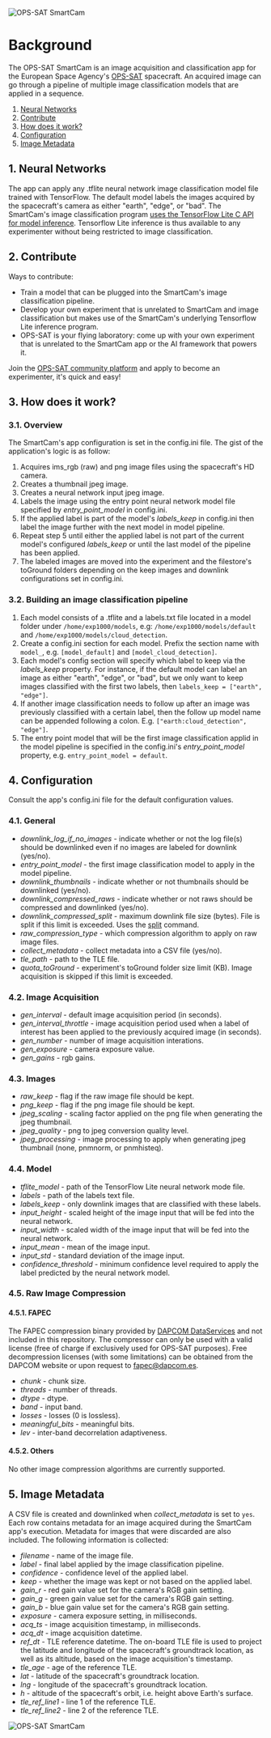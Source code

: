 ![OPS-SAT SmartCam](https://raw.githubusercontent.com/georgeslabreche/opssat-smartcam/main/docs/ops-sat_smartcam_logo_transparentbg.png?raw=true)

# Background
The OPS-SAT SmartCam is an image acquisition and classification app for the European Space Agency's [OPS-SAT](https://www.esa.int/Enabling_Support/Operations/OPS-SAT_your_flying_laboratory) spacecraft. An acquired image can go through a pipeline of multiple image classification models that are applied in a sequence.

1. [Neural Networks](https://github.com/georgeslabreche/opssat-smartcam#neural-networks)
2. [Contribute](https://github.com/georgeslabreche/opssat-smartcam#contribute)
3. [How does it work?](https://github.com/georgeslabreche/opssat-smartcam#how-does-it-work)
4. [Configuration](https://github.com/georgeslabreche/opssat-smartcam#configuration)
5. [Image Metadata](https://github.com/georgeslabreche/opssat-smartcam#image-metadata)

## 1. Neural Networks
The app can apply any .tflite neural network image classification model file trained with TensorFlow. The default model labels the images acquired by the spacecraft's camera as either "earth", "edge", or "bad". The SmartCam's image classification program [uses the TensorFlow Lite C API for model inference](https://github.com/georgeslabreche/tensorflow-opssat-smartcam). Tensorflow Lite inference is thus available to any experimenter without being restricted to image classification. 

## 2. Contribute
Ways to contribute:
- Train a model that can be plugged into the SmartCam's image classification pipeline.
- Develop your own experiment that is unrelated to SmartCam and image classification but makes use of the SmartCam's underlying Tensorflow Lite inference program.
- OPS-SAT is your flying laboratory: come up with your own experiment that is unrelated to the SmartCam app or the AI framework that powers it.

Join the [OPS-SAT community platform](https://opssat1.esoc.esa.int/) and apply to become an experimenter, it's quick and easy! 
## 3. How does it work?
### 3.1. Overview
The SmartCam's app configuration is set in the config.ini file. The gist of the application's logic is as follow:

1. Acquires ims_rgb (raw) and png image files using the spacecraft's HD camera.
2. Creates a thumbnail jpeg image.
3. Creates a neural network input jpeg image.
4. Labels the image using the entry point neural network model file specified by *entry_point_model* in config.ini.
5. If the applied label is part of the model's *labels_keep* in config.ini then label the image further with the next model in model pipeline.
6. Repeat step 5 until either the applied label is not part of the current model's configured *labels_keep* or until the last model of the pipeline has been applied.
7. The labeled images are moved into the experiment and the filestore's toGround folders depending on the keep images and downlink configurations set in config.ini.

### 3.2. Building an image classification pipeline
1. Each model consists of a .tflite and a labels.txt file located in a model folder under `/home/exp1000/models`, e.g: `/home/exp1000/models/default` and `/home/exp1000/models/cloud_detection`.
2. Create a config.ini section for each model. Prefix the section name with `model_`, e.g. `[model_default]` and `[model_cloud_detection]`.
3. Each model's config section will specify which label to keep via the *labels_keep* property. For instance, if the default model can label an image as either "earth", "edge", or "bad", but we only want to keep images classified with the first two labels, then `labels_keep = ["earth", "edge"]`.
4. If another image classification needs to follow up after an image was previously classified with a certain label, then the follow up model name can be appended following a colon. E.g. `["earth:cloud_detection", "edge"]`.
5. The entry point model that will be the first image classification applid in the model pipeline is specified in the config.ini's *entry_point_model* property, e.g. `entry_point_model = default`. 

## 4. Configuration
Consult the app's config.ini file for the default configuration values.

### 4.1. General
- *downlink_log_if_no_images* - indicate whether or not the log file(s) should be downlinked even if no images are labeled for downlink (yes/no).
- *entry_point_model* - the first image classification model to apply in the model pipeline.
- *downlink_thumbnails* - indicate whether or not thumbnails should be downlinked (yes/no).
- *downlink_compressed_raws* - indicate whether or not raws should be compressed and downlinked (yes/no).
- *downlink_compressed_split* - maximum downlink file size (bytes). File is split if this limit is exceeded. Uses the [split](https://man7.org/linux/man-pages/man1/split.1.html) command.
- *raw_compression_type* - which compression algorithm to apply on raw image files.
- *collect_metadata* - collect metadata into a CSV file (yes/no).
- *tle_path* - path to the TLE file.
- *quota_toGround* - experiment's toGround folder size limit (KB). Image acquisition is skipped if this limit is exceeded.

### 4.2. Image Acquisition
- *gen_interval* - default image acquisition period (in seconds).
- *gen_interval_throttle* - image acquisition period used when a label of interest has been applied to the previously acquired image (in seconds).
- *gen_number* - number of image acquisition interations.
- *gen_exposure* - camera exposure value.
- *gen_gains* - rgb gains.

### 4.3. Images
- *raw_keep* - flag if the raw image file should be kept.
- *png_keep* - flag if the png image file should be kept.
- *jpeg_scaling* - scaling factor applied on the png file when generating the jpeg thumbnail.
- *jpeg_quality* - png to jpeg conversion quality level.
- *jpeg_processing* - image processing to apply when generating jpeg thumbnail (none, pnmnorm, or pnmhisteq).

### 4.4. Model
- *tflite_model* - path of the TensorFlow Lite neural network mode file.
- *labels* - path of the labels text file.
- *labels_keep* - only downlink images that are classified with these labels.
- *input_height* - scaled height of the image input that will be fed into the neural network.
- *input_width* - scaled width of the image input that will be fed into the neural network. 
- *input_mean* - mean of the image input.
- *input_std* - standard deviation of the image input.
- *confidence_threshold* - minimum confidence level required to apply the label predicted by the neural network model.

### 4.5. Raw Image Compression
#### 4.5.1. FAPEC
The FAPEC compression binary provided by [DAPCOM DataServices](dapcom.es) and not included in this repository. The compressor can only be used with a valid license (free of charge if exclusively used for OPS-SAT purposes). Free decompression licenses (with some limitations) can be obtained from the DAPCOM website or upon request to [fapec@dapcom.es](fapec@dapcom.es).

- *chunk* - chunk size.
- *threads* - number of threads.
- *dtype* - dtype.
- *band* - input band.
- *losses* - losses (0 is lossless).
- *meaningful_bits* - meaningful bits.
- *lev* - inter-band decorrelation adaptiveness.

#### 4.5.2. Others
No other image compression algorithms are currently supported.

## 5. Image Metadata
A CSV file is created and downlinked when *collect_metadata* is set to `yes`. Each row contains metadata for an image acquired during the SmartCam app's execution. Metadata for images that were discarded are also included. The following information is collected:

- *filename* - name of the image file.
- *label* - final label applied by the image classification pipeline.
- *confidence* - confidence level of the applied label.
- *keep* - whether the image was kept or not based on the applied label.
- *gain_r* - red gain value set for the camera's RGB gain setting.
- *gain_g* - green gain value set for the camera's RGB gain setting.
- *gain_b* - blue gain value set for the camera's RGB gain setting.
- *exposure* - camera exposure setting, in milliseconds.
- *acq_ts* - image acquisition timestamp, in milliseconds.
- *acq_dt* - image acquisition datetime.
- *ref_dt* - TLE reference datetime. The on-board TLE file is used to project the latitude and longitude of the spacecraft's groundtrack location, as well as its altitude, based on the image acquisition's timestamp.
- *tle_age* - age of the reference TLE.
- *lat* - latitude of the spacecraft's groundtrack location.
- *lng* - longitude of the spacecraft's groundtrack location.
- *h* - altitude of the spacecraft's orbit, i.e. height above Earth's surface.
- *tle_ref_line1* - line 1 of the reference TLE.
- *tle_ref_line2* - line 2 of the reference TLE.


![OPS-SAT SmartCam](https://raw.githubusercontent.com/georgeslabreche/opssat-smartcam/main/docs/ops-sat_mission_patch.png?raw=true)
